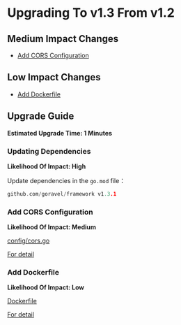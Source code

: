 # Upgrading To v1.3 From v1.2

## Medium Impact Changes

- [Add CORS Configuration](#add-cors-configuration)

## Low Impact Changes

- [Add Dockerfile](#add-dockerfile)

## Upgrade Guide

**Estimated Upgrade Time: 1 Minutes**

### Updating Dependencies

**Likelihood Of Impact: High**

Update dependencies in the `go.mod` file：

```go
github.com/goravel/framework v1.3.1
```

### Add CORS Configuration

**Likelihood Of Impact: Medium**

[config/cors.go](https://github.com/goravel/goravel/blob/v1.3.1/config/cors.go)

[For detail](../the-basics/routing.md#cross-origin-resource-sharing-cors)

### Add Dockerfile

**Likelihood Of Impact: Low**

[Dockerfile](https://github.com/goravel/goravel/blob/v1.3.1/Dockerfile)

[For detail](../getting-started/compile.md#docker)

<CommentService/>